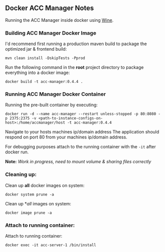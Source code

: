 ## Docker ACC Manager Notes
Running the ACC Manager inside docker using [Wine](https://www.winehq.org/).

### Building ACC Manager Docker Image
I'd recommend first running a production maven build to package the optimized jar & frontend build:
```
mvn clean install -DskipTests -Pprod
```
Run the following command in the __root__ project directory to package everything into a docker image:
```
docker build -t acc-manager:0.4.4 .
```

### Running ACC Manager Docker Container
Running the pre-built container by executing:
```
docker run -d --name acc-manager --restart unless-stopped -p 80:8080 -p 2375:2375 -v <path-to-instance-configs-on-host>:/home/accmanager/host -t acc-manager:0.4.4
```
Navigate to your hosts machines ip/domain address The application should respond on port 80 from your machines ip/domain address. 

For debugging purposes attach to the running container with the `-it` after docker run.

**Note:** _Work in progress, need to mount volume & sharing files correctly_

### Cleaning up:
Clean up **all** docker images on system:
```
docker system prune -a
```

Clean up **all* images on system:
```
docker image prune -a
```

### Attach to running container:
Attach to running container:
```
docker exec -it acc-server-1 /bin/install
```